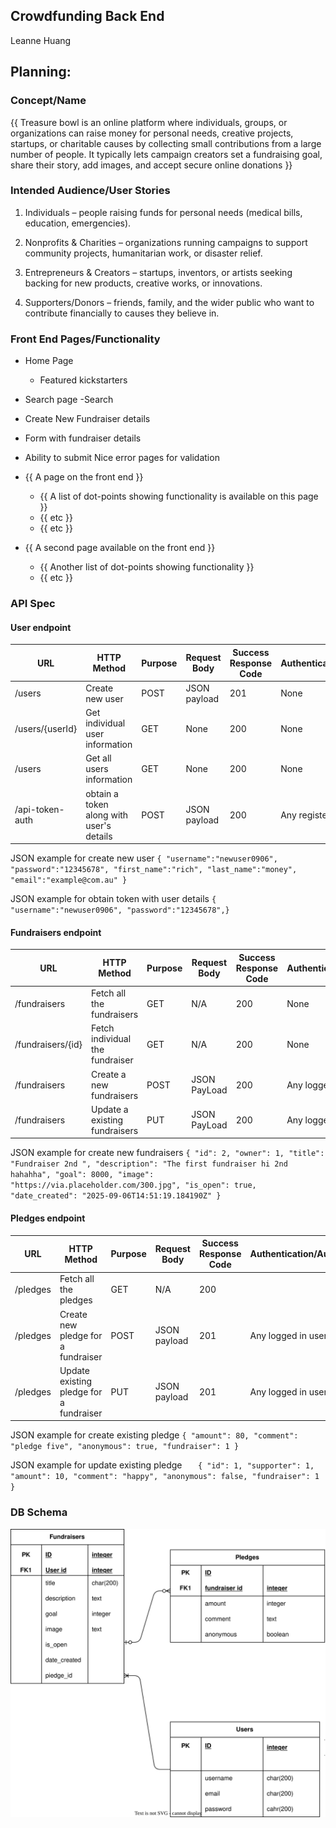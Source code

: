 ## Crowdfunding Back End

Leanne Huang

## Planning:

### Concept/Name

{{ Treasure bowl is an online platform where individuals, groups, or organizations can raise money for personal needs, creative projects, startups, or charitable causes by collecting small contributions from a large number of people. It typically lets campaign creators set a fundraising goal, share their story, add images, and accept secure online donations }}

### Intended Audience/User Stories

1. Individuals – people raising funds for personal needs (medical bills, education, emergencies).

2. Nonprofits & Charities – organizations running campaigns to support community projects, humanitarian work, or disaster relief.

3. Entrepreneurs & Creators – startups, inventors, or artists seeking backing for new products, creative works, or innovations.

4. Supporters/Donors – friends, family, and the wider public who want to contribute financially to causes they believe in.

### Front End Pages/Functionality

- Home Page
  - Featured kickstarters
- Search page
  -Search
- Create New Fundraiser details
- Form with fundraiser details
- Ability to submit
  Nice error pages for validation

- {{ A page on the front end }}
  - {{ A list of dot-points showing functionality is available on this page }}
  - {{ etc }}
  - {{ etc }}
- {{ A second page available on the front end }}
  - {{ Another list of dot-points showing functionality }}
  - {{ etc }}

### API Spec

#### User endpoint

| URL             | HTTP Method                              | Purpose | Request Body | Success Response Code | Authentication/Authorisation |
| --------------- | ---------------------------------------- | ------- | ------------ | --------------------- | ---------------------------- |
| /users          | Create new user                          | POST    | JSON payload | 201                   | None                         |
| /users/{userId} | Get individual user information          | GET     | None         | 200                   | None                         |
| /users          | Get all users information                | GET     | None         | 200                   | None                         |
| /api-token-auth | obtain a token along with user's details | POST    | JSON payload | 200                   | Any registered user          |

JSON example for create new user
`{
	"username":"newuser0906",
	"password":"12345678",
	"first_name":"rich",
	"last_name":"money",
	"email":"example@com.au"
}`

JSON example for obtain token with user details
`{
	"username":"newuser0906",
	"password":"12345678",}
`

#### Fundraisers endpoint

| URL               | HTTP Method                     | Purpose | Request Body | Success Response Code | Authentication/Authorisation |
| ----------------- | ------------------------------- | ------- | ------------ | --------------------- | ---------------------------- |
| /fundraisers      | Fetch all the fundraisers       | GET     | N/A          | 200                   | None                         |
| /fundraisers/{id} | Fetch individual the fundraiser | GET     | N/A          | 200                   | None                         |
| /fundraisers      | Create a new fundraisers        | POST    | JSON PayLoad | 200                   | Any logged in user           |
| /fundraisers      | Update a existing fundraisers   | PUT     | JSON PayLoad | 200                   | Any logged in user           |

JSON example for create new fundraisers
`{
	"id": 2,
	"owner": 1,
	"title": "Fundraiser 2nd ",
	"description": "The first fundraiser hi 2nd hahahha",
	"goal": 8000,
	"image": "https://via.placeholder.com/300.jpg",
	"is_open": true,
	"date_created": "2025-09-06T14:51:19.184190Z"
}`

#### Pledges endpoint

| URL      | HTTP Method                             | Purpose | Request Body | Success Response Code | Authentication/Authorisation |
| -------- | --------------------------------------- | ------- | ------------ | --------------------- | ---------------------------- |
| /pledges | Fetch all the pledges                   | GET     | N/A          | 200                   |                              |
| /pledges | Create new pledge for a fundraiser      | POST    | JSON payload | 201                   | Any logged in user           |
| /pledges | Update existing pledge for a fundraiser | PUT     | JSON payload | 201                   | Any logged in user           |

JSON example for create existing pledge
`{
	"amount": 80,
	"comment": "pledge five",
	"anonymous": true,
	"fundraiser": 1
}`

JSON example for update existing pledge
`	{
		"id": 1,
		"supporter": 1,
		"amount": 10,
		"comment": "happy",
		"anonymous": false,
		"fundraiser": 1
	}`

### DB Schema

![](./database.drawio.svg)
